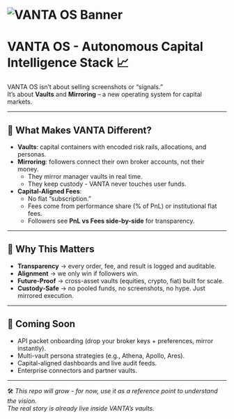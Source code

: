 # ![VANTA OS Banner](https://i.postimg.cc/QdV16pcB/IMG-4837.jpg)

# VANTA OS - Autonomous Capital Intelligence Stack 📈

VANTA OS isn’t about selling screenshots or “signals.”  
It’s about **Vaults** and **Mirroring** – a new operating system for capital markets.

---

## 🌌 What Makes VANTA Different?
- **Vaults**: capital containers with encoded risk rails, allocations, and personas.  
- **Mirroring**: followers connect their own broker accounts, not their money.  
  - They mirror manager vaults in real time.  
  - They keep custody - VANTA never touches user funds.  
- **Capital-Aligned Fees**:  
  - No flat “subscription.”  
  - Fees come from performance share (% of PnL) or institutional flat fees.  
  - Followers see **PnL vs Fees side-by-side** for transparency.  

---

## 🚀 Why This Matters
- **Transparency** → every order, fee, and result is logged and auditable.  
- **Alignment** → we only win if followers win.  
- **Future-Proof** → cross-asset vaults (equities, crypto, fiat) built for scale.  
- **Custody-Safe** → no pooled funds, no screenshots, no hype. Just mirrored execution.  

---

## 📑 Coming Soon
- API packet onboarding (drop your broker keys + preferences, mirror instantly).  
- Multi-vault persona strategies (e.g., Athena, Apollo, Ares).  
- Capital-aligned dashboards and live audit feeds.  
- Enterprise connectors and partner vaults.  

---

🛠 *This repo will grow - for now, use it as a reference point to understand the vision.  
The real story is already live inside VANTA’s vaults.*